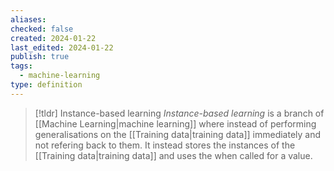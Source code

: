 ```yaml
---
aliases: 
checked: false
created: 2024-01-22
last_edited: 2024-01-22
publish: true
tags:
  - machine-learning
type: definition
---
```

>[!tldr] Instance-based learning
> *Instance-based learning* is a branch of [[Machine Learning|machine learning]] where instead of performing generalisations on the [[Training data|training data]] immediately and not refering back to them. It instead stores the instances of the [[Training data|training data]] and uses the when called for a value. 

